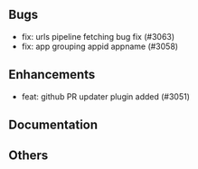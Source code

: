 ## Bugs
- fix: urls pipeline fetching bug fix (#3063)
- fix: app grouping appid appname (#3058)
## Enhancements
- feat: github PR updater plugin added (#3051)
## Documentation
## Others
